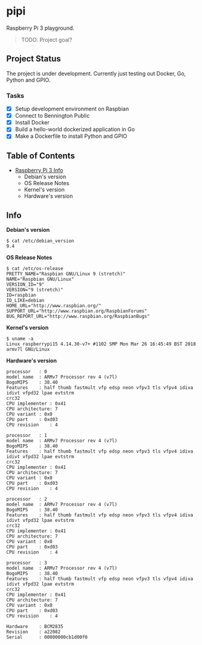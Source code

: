 # pipi

Raspberry Pi 3 playground.

> TODO: Project goal?

## Project Status

The project is under development. Currently just testing out Docker, Go, Python and GPIO.

### Tasks

- [x] Setup development environment on Raspbian
- [x] Connect to Bennington Public
- [x] Install Docker
- [x] Build a hello-world dockerized application in Go
- [x] Make a Dockerfile to install Python and GPIO 

## Table of Contents

- [Raspberry Pi 3 Info](#info)
  - Debian's version
  - OS Release Notes
  - Kernel's version
  - Hardware's version

## Info

**Debian's version**
```
$ cat /etc/debian_version
9.4
```

**OS Release Notes**
```
$ cat /etc/os-release
PRETTY_NAME="Raspbian GNU/Linux 9 (stretch)"
NAME="Raspbian GNU/Linux"
VERSION_ID="9"
VERSION="9 (stretch)"
ID=raspbian
ID_LIKE=debian
HOME_URL="http://www.raspbian.org/"
SUPPORT_URL="http://www.raspbian.org/RaspbianForums"
BUG_REPORT_URL="http://www.raspbian.org/RaspbianBugs"
```

**Kernel's version**
```
$ uname -a
Linux raspberrypi15 4.14.30-v7+ #1102 SMP Mon Mar 26 16:45:49 BST 2018 armv7l GNU/Linux
```

**Hardware's version**
```
processor   : 0
model name  : ARMv7 Processor rev 4 (v7l)
BogoMIPS    : 38.40
Features    : half thumb fastmult vfp edsp neon vfpv3 tls vfpv4 idiva idivt vfpd32 lpae evtstrm
crc32 
CPU implementer : 0x41
CPU architecture: 7
CPU variant : 0x0
CPU part    : 0xd03
CPU revision    : 4

processor   : 1
model name  : ARMv7 Processor rev 4 (v7l)
BogoMIPS    : 38.40
Features    : half thumb fastmult vfp edsp neon vfpv3 tls vfpv4 idiva idivt vfpd32 lpae evtstrm
crc32 
CPU implementer : 0x41
CPU architecture: 7
CPU variant : 0x0
CPU part    : 0xd03
CPU revision    : 4

processor   : 2
model name  : ARMv7 Processor rev 4 (v7l)
BogoMIPS    : 38.40
Features    : half thumb fastmult vfp edsp neon vfpv3 tls vfpv4 idiva idivt vfpd32 lpae evtstrm
crc32 
CPU implementer : 0x41
CPU architecture: 7
CPU variant : 0x0
CPU part    : 0xd03
CPU revision    : 4

processor   : 3
model name  : ARMv7 Processor rev 4 (v7l)
BogoMIPS    : 38.40
Features    : half thumb fastmult vfp edsp neon vfpv3 tls vfpv4 idiva idivt vfpd32 lpae evtstrm
crc32 
CPU implementer : 0x41
CPU architecture: 7
CPU variant : 0x0
CPU part    : 0xd03
CPU revision    : 4

Hardware    : BCM2835
Revision    : a22082
Serial      : 00000000cb1d00f0
```
